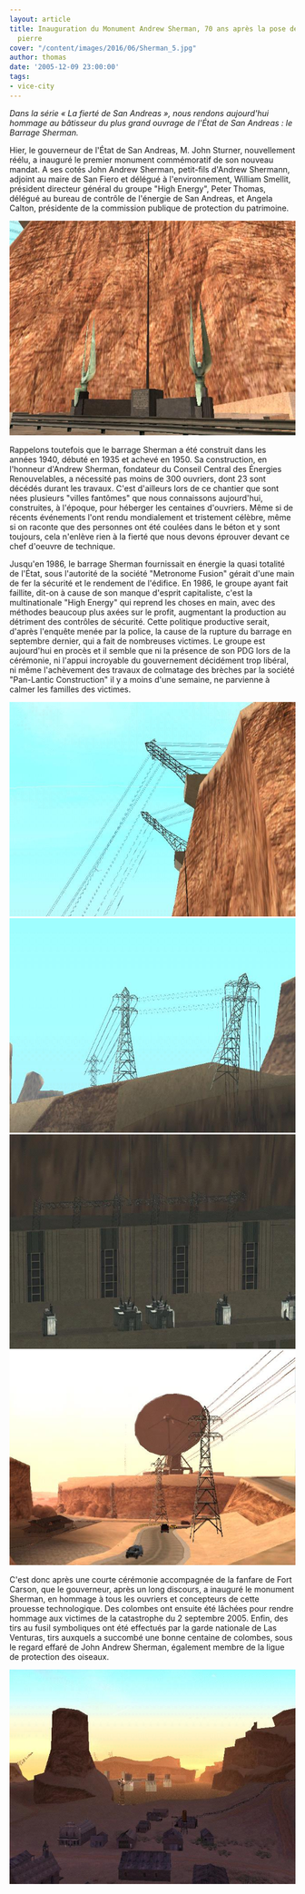 ```yaml
---
layout: article
title: Inauguration du Monument Andrew Sherman, 70 ans après la pose de la première
  pierre
cover: "/content/images/2016/06/Sherman_5.jpg"
author: thomas
date: '2005-12-09 23:00:00'
tags:
- vice-city
---
```


_Dans la série « La fierté de San Andreas », nous rendons aujourd'hui hommage au bâtisseur du plus grand ouvrage de l'État de San Andreas : le Barrage Sherman._

Hier, le gouverneur de l'État de San Andreas, M. John Sturner, nouvellement réélu, a inauguré le premier monument commémoratif de son nouveau mandat. A ses cotés John Andrew Sherman, petit-fils d'Andrew Shermann, adjoint au maire de San Fiero et délégué à l'environnement, William Smellit, président directeur général du groupe "High Energy", Peter Thomas, délégué au bureau de contrôle de l'énergie de San Andreas, et Angela Calton, présidente de la commission publique de protection du patrimoine.

![](/content/images/2005/01/Sherman_1.jpg)

Rappelons toutefois que le barrage Sherman a été construit dans les années 1940, débuté en 1935 et achevé en 1950. Sa construction, en l'honneur d'Andrew Sherman, fondateur du Conseil Central des Énergies Renouvelables, a nécessité pas moins de 300 ouvriers, dont 23 sont décédés durant les travaux. C'est d'ailleurs lors de ce chantier que sont nées plusieurs "villes fantômes" que nous connaissons aujourd'hui, construites, à l'époque, pour héberger les centaines d'ouvriers. Même si de récents événements l'ont rendu mondialement et tristement célèbre, même si on raconte que des personnes ont été coulées dans le béton et y sont toujours, cela n'enlève rien à la fierté que nous devons éprouver devant ce chef d'oeuvre de technique.

Jusqu'en 1986, le barrage Sherman fournissait en énergie la quasi totalité de l'État, sous l'autorité de la société "Metronome Fusion" gérait d'une main de fer la sécurité et le rendement de l'édifice. En 1986, le groupe ayant fait faillite, dit-on à cause de son manque d'esprit capitaliste, c'est la multinationale "High Energy" qui reprend les choses en main, avec des méthodes beaucoup plus axées sur le profit, augmentant la production au détriment des contrôles de sécurité. Cette politique productive serait, d'après l'enquête menée par la police, la cause de la rupture du barrage en septembre dernier, qui a fait de nombreuses victimes. Le groupe est aujourd'hui en procès et il semble que ni la présence de son PDG lors de la cérémonie, ni l'appui incroyable du gouvernement décidément trop libéral, ni même l'achèvement des travaux de colmatage des brèches par la société "Pan-Lantic Construction" il y a moins d'une semaine, ne parvienne à calmer les familles des victimes.

![](/content/images/2005/01/Sherman_2.jpg)
![](/content/images/2005/01/Sherman_3.jpg)
![](/content/images/2005/01/Sherman_4.jpg)
![](/content/images/2005/01/Sherman_6.jpg)

C'est donc après une courte cérémonie accompagnée de la fanfare de Fort Carson, que le gouverneur, après un long discours, a inauguré le monument Sherman, en hommage à tous les ouvriers et concepteurs de cette prouesse technologique. Des colombes ont ensuite été lâchées pour rendre hommage aux victimes de la catastrophe du 2 septembre 2005. Enfin, des tirs au fusil symboliques ont été effectués par la garde nationale de Las Venturas, tirs auxquels a succombé une bonne centaine de colombes, sous le regard effaré de John Andrew Sherman, également membre de la ligue de protection des oiseaux.

![](/content/images/2005/01/Sherman_7.jpg)